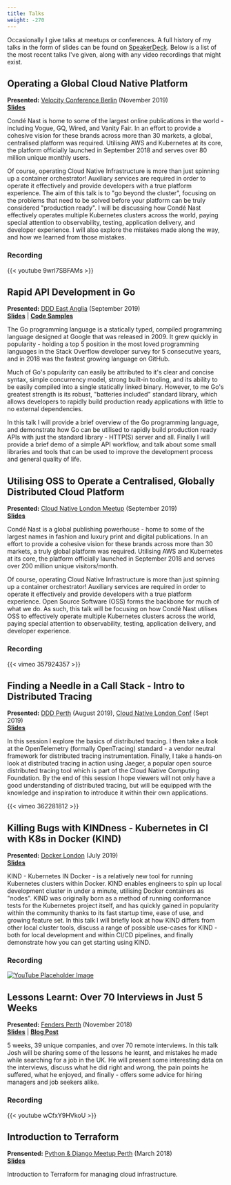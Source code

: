 ```yaml
---
title: Talks
weight: -270
---
```


Occasionally I give talks at meetups or conferences. A full history of my talks in the form of slides can be found on [SpeakerDeck](https://mickey.dev/speakerdeck). Below is a list of the most recent talks I've given, along with any video recordings that might exist.

## Operating a Global Cloud Native Platform
**Presented:** [Velocity Conference Berlin](https://conferences.oreilly.com/velocity/vl-eu/public/schedule/detail/78892) (November 2019)  
**[Slides](https://speakerdeck.com/jmickey/operating-a-global-cloud-platform)**

Condé Nast is home to some of the largest online publications in the world - including Vogue, GQ, Wired, and Vanity Fair. In an effort to provide a cohesive vision for these brands across more than 30 markets, a global, centralised platform was required. Utilising AWS and Kubernetes at its core, the platform officially launched in September 2018 and serves over 80 million unique monthly users.

Of course, operating Cloud Native Infrastructure is more than just spinning up a container orchestrator! Auxiliary services are required in order to operate it effectively and provide developers with a true platform experience. The aim of this talk is to "go beyond the cluster", focusing on the problems that need to be solved before your platform can be truly considered "production ready". I will be discussing how Condé Nast effectively operates multiple Kubernetes clusters across the world, paying special attention to observability, testing, application delivery, and developer experience. I will also explore the mistakes made along the way, and how we learned from those mistakes.

### Recording

{{< youtube 9wrI7SBFAMs >}}

## Rapid API Development in Go
**Presented:** [DDD East Anglia](https://dddeastanglia.com) (September 2019)  
**[Slides](https://speakerdeck.com/jmickey/rapid-api-development-in-go)** | **[Code Samples](https://github.com/jmickey/go-code-samples)**

The Go programming language is a statically typed, compiled programming language designed at Google that was released in 2009. It grew quickly in popularity - holding a top 5 position in the most loved programming languages in the Stack Overflow developer survey for 5 consecutive years, and in 2018 was the fastest growing language on GitHub.

Much of Go's popularity can easily be attributed to it's clear and concise syntax, simple concurrency model, strong built-in tooling, and its ability to be easily compiled into a single statically linked binary. However, to me Go's greatest strength is its robust, "batteries included" standard library, which allows developers to rapidly build production ready applications with little to no external dependencies.

In this talk I will provide a brief overview of the Go programming language, and demonstrate how Go can be utilised to rapidly build production ready APIs with just the standard library - HTTP(S) server and all. Finally I will provide a brief demo of a simple API workflow, and talk about some small libraries and tools that can be used to improve the development process and general quality of life.

## Utilising OSS to Operate a Centralised, Globally Distributed Cloud Platform
**Presented:** [Cloud Native London Meetup](https://meetup.com/Cloud-Native-London) (September 2019)  
**[Slides](https://speakerdeck.com/jmickey/utilising-oss-to-operate-a-centralised-globally-distributed-cloud-platform)**

Condé Nast is a global publishing powerhouse - home to some of the largest names in fashion and luxury print and digital publications. In an effort to provide a cohesive vision for these brands across more than 30 markets, a truly global platform was required. Utilising AWS and Kubernetes at its core, the platform officially launched in September 2018 and serves over 200 million unique visitors/month.

Of course, operating Cloud Native Infrastructure is more than just spinning up a container orchestrator! Auxiliary services are required in order to operate it effectively and provide developers with a true platform experience. Open Source Software (OSS) forms the backbone for much of what we do. As such, this talk will be focusing on how Condé Nast utilises OSS to effectively operate multiple Kubernetes clusters across the world, paying special attention to observability, testing, application delivery, and developer experience.

### Recording

{{< vimeo 357924357 >}}

## Finding a Needle in a Call Stack - Intro to Distributed Tracing
**Presented:** [DDD Perth](https://dddperth.com/) (August 2019), [Cloud Native London Conf](https://skillsmatter.com/conferences/11723-cloudnative-london-2019) (Sept 2019)  
**[Slides](https://speakerdeck.com/jmickey/finding-a-needle-in-a-call-stack-intro-to-distributed-tracing)**

In this session I explore the basics of distributed tracing. I then take a look at the OpenTelemetry (formally OpenTracing) standard - a vendor neutral framework for distributed tracing instrumentation. Finally, I take a hands-on look at distributed tracing in action using Jaeger, a popular open source distributed tracing tool which is part of the Cloud Native Computing Foundation. By the end of this session I hope viewers will not only have a good understanding of distributed tracing, but will be equipped with the knowledge and inspiration to introduce it within their own applications.

{{< vimeo 362281812 >}}

## Killing Bugs with KINDness - Kubernetes in CI with K8s in Docker (KIND)

**Presented:** [Docker London](https://docker.london) (July 2019)  
**[Slides](https://speakerdeck.com/jmickey/kubernetes-in-docker-killing-bugs-with-kindness)**

KIND - Kubernetes IN Docker - is a relatively new tool for running Kubernetes clusters within Docker. KIND enables engineers to spin up local development cluster in under a minute, utilising Docker containers as "nodes". KIND was originally born as a method of running conformance tests for the Kubernetes project itself, and has quickly gained in popularity within the community thanks to its fast startup time, ease of use, and growing feature set. In this talk I will briefly look at how KIND differs from other local cluster tools, discuss a range of possible use-cases for KIND - both for local development and within CI/CD pipelines, and finally demonstrate how you can get starting using KIND.

### Recording
[![YouTube Placeholder Image](/images/2019/08/kind-talk-placeholder.png)](https://www.youtube.com/watch?v=D5ULwbER7PA&start=4800)

## Lessons Learnt: Over 70 Interviews in Just 5 Weeks
**Presented:** [Fenders Perth](https://www.fenders.co/) (November 2018)  
**[Slides](https://speakerdeck.com/jmickey/lessons-learnt-over-70-interviews-in-just-5-weeks)** |
**[Blog Post](/posts/80-interviews-across-planet/)**

5 weeks, 39 unique companies, and over 70 remote interviews. In this talk Josh will be sharing some of the lessons he learnt, and mistakes he made while searching for a job in the UK. He will present some interesting data on the interviews, discuss what he did right and wrong, the pain points he suffered, what he enjoyed, and finally - offers some advice for hiring managers and job seekers alike.

### Recording

{{< youtube wCfxY9HVkoU >}}

## Introduction to Terraform

**Prensented:** [Python & Django Meetup Perth](https://www.meetup.com/Perth-Django-Users-Group/) (March 2018)  
**[Slides](https://speakerdeck.com/jmickey/introduction-to-terraform)**

Introduction to Terraform for managing cloud infrastructure.